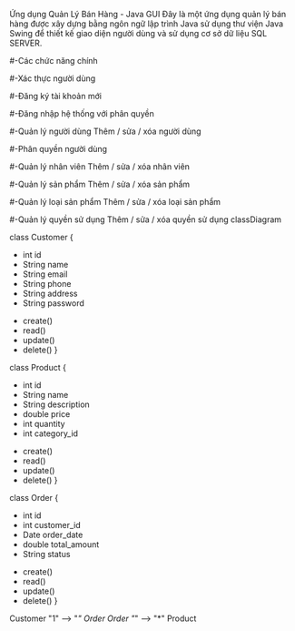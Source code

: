 Ứng dụng Quản Lý Bán Hàng - Java GUI Đây là một ứng dụng quản lý bán hàng được xây dựng bằng ngôn ngữ lập trình Java sử dụng thư viện Java Swing để thiết kế giao diện người dùng và sử dụng cơ sở dữ liệu SQL SERVER.



#-Các chức năng chính

#-Xác thực người dùng

#-Đăng ký tài khoản mới

#-Đăng nhập hệ thống với phân quyền

#-Quản lý người dùng Thêm / sửa / xóa người dùng

#-Phân quyền người dùng 

#-Quản lý nhân viên Thêm / sửa / xóa nhân viên 

#-Quản lý sản phẩm Thêm / sửa / xóa sản phẩm

#-Quản lý loại sản phẩm Thêm / sửa / xóa loại sản phẩm 

#-Quản lý quyền sử dụng Thêm / sửa / xóa quyền sử dụng
classDiagram


class Customer {
- int id
- String name
- String email
- String phone
- String address
- String password
+ create()
+ read()
+ update()
+ delete()
}

class Product {
- int id
- String name
- String description
- double price
- int quantity
- int category_id
+ create()
+ read()
+ update()
+ delete()
}

class Order {
- int id
- int customer_id
- Date order_date
- double total_amount
- String status
+ create()
+ read()
+ update()
+ delete()
}

Customer "1" --> "*" Order
Order "*" --> "*" Product
